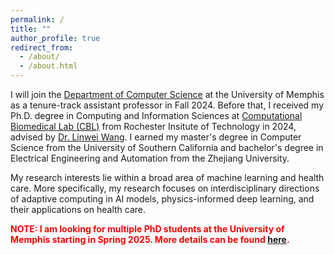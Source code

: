 ```yaml
---
permalink: /
title: ""
author_profile: true
redirect_from: 
  - /about/
  - /about.html
---
```


I will join the [Department of Computer Science](https://www.memphis.edu/cs/) at the University of Memphis as a tenure-track assistant professor in Fall 2024. Before that, I received my Ph.D. degree in Computing and Information Sciences at [Computational Biomedical Lab (CBL)](https://pht180.rit.edu/cblwang/) from Rochester Insitute of Technology in 2024, advised by [Dr. Linwei Wang](https://pht180.rit.edu/cblwang/linwei-wang/). I earned my master's degree in Computer Science from the University of Southern California and bachelor's degree in Electrical Engineering and Automation from the Zhejiang University.

My research interests lie within a broad area of machine learning and health care. More specifically, my research focuses on interdisciplinary directions of adaptive computing in AI models, physics-informed deep learning, and their applications on health care.

<font style="color:red">**NOTE: I am looking for multiple PhD students at the University of Memphis starting in Spring 2025. More details can be found [here](https://john-x-jiang.github.io/join).**</font>